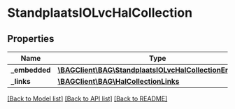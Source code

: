 # StandplaatsIOLvcHalCollection

## Properties
Name | Type | Description | Notes
------------ | ------------- | ------------- | -------------
**_embedded** | [**\BAGClient\BAG\StandplaatsIOLvcHalCollectionEmbedded**](StandplaatsIOLvcHalCollectionEmbedded.md) |  | [optional] 
**_links** | [**\BAGClient\BAG\HalCollectionLinks**](HalCollectionLinks.md) |  | [optional] 

[[Back to Model list]](../../README.md#documentation-for-models) [[Back to API list]](../../README.md#documentation-for-api-endpoints) [[Back to README]](../../README.md)

